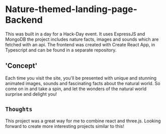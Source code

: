 # Nature-themed-landing-page-Backend

This was built in a day for a Hack-Day event. It uses ExpressJS and MongoDB
the project includes nature facts, images and sounds which are fetched with an api. The frontend was created with Create React App, in Typescript and can be found in a separate repository.

## 'Concept'

Each time you visit the site, you'll be presented with unique and stunning animated images, sounds and fascinating facts about the natural world. So come on in and take a spin, and let the wonders of the natural world surprise and delight you!

## `Thoughts`

This project was a great way for me to combine react and three.js. 
Looking forward to create more interesting projects similar to this!
